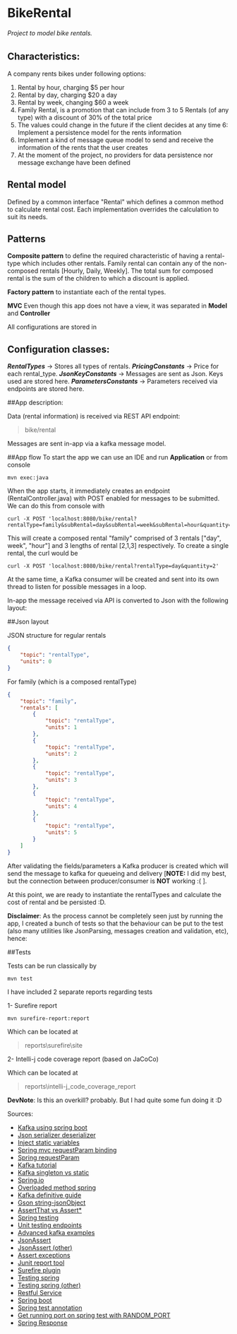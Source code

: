 # BikeRental

###### Project to model bike rentals.

## Characteristics:

A company rents bikes under following options:
1. Rental by hour, charging $5 per hour
2. Rental by day, charging $20 a day
3. Rental by week, changing $60 a week
4. Family Rental, is a promotion that can include from 3 to 5 Rentals (of any type) with a discount
of 30% of the total price
5. The values could change in the future if the client decides at any time
6: Implement a persistence model for the rents information
7. Implement a kind of message queue model to send and receive the information of the rents that the user creates
8. At the moment of the project, no providers for data persistence nor message exchange have been defined

## Rental model 
Defined by a common interface "Rental" which defines a common method to calculate rental cost.
Each implementation overrides the calculation to suit its needs.

## Patterns

**Composite pattern** to define the required characteristic of having a rental-type which includes other rentals.
Family rental can contain any of the non-composed rentals [Hourly, Daily, Weekly]. The total sum for composed rental is
the sum of the children to which a discount is applied.

**Factory pattern** to instantiate each of the rental types.

**MVC** Even though this app does not have a view, it was separated in **Model** and **Controller** 

All configurations are stored in 

## Configuration classes:

**_RentalTypes_** -> Stores all types of rentals.
**_PricingConstants_** -> Price for each rental_type.
**_JsonKeyConstants_** -> Messages are sent as Json. Keys used are stored here.
**_ParametersConstants_** -> Parameters received via endpoints are stored here.

##App description:

Data (rental information) is received via REST API endpoint:

> bike/rental

Messages are sent in-app via a kafka message model.

##App flow
To start the app we can use an IDE and run **Application** or from console

```
mvn exec:java
```

When the app starts, it immediately creates an endpoint (RentalController.java) with POST enabled for messages to be submitted.
We can do this from console with

```
curl -X POST 'localhost:8080/bike/rental?rentalType=family&subRental=day&subRental=week&subRental=hour&quantity=2&quantity=1&quantity=3'
```
This will create a composed rental "family" comprised of 3 rentals ["day", week", "hour"] and 3 lengths of rental [2,1,3] respectively.
To create a single rental, the curl would be
```
curl -X POST 'localhost:8080/bike/rental?rentalType=day&quantity=2'
```   

At the same time, a Kafka consumer will be created and sent into its own thread to listen
for possible messages in a loop.

In-app the message received via API is converted to Json with the following layout:

##Json layout

JSON structure for regular rentals
```json
{
    "topic": "rentalType",
    "units": 0
}
```

For family (which is a composed rentalType)
```json
{
    "topic": "family",
    "rentals": [
        {
            "topic": "rentalType",
            "units": 1
        },
        {
            "topic": "rentalType",
            "units": 2
        },
        {
            "topic": "rentalType",
            "units": 3
        },
        {
            "topic": "rentalType",
            "units": 4
        },
        {
            "topic": "rentalType",
            "units": 5
        }
    ]
}
```

After validating the fields/parameters a Kafka producer is created which will send the 
message to kafka for queueing and delivery [**__NOTE:__** I did my best, but the connection between producer/consumer is **NOT** working :( ].

At this point, we are ready to instantiate the rentalTypes and calculate the cost of rental and be persisted :D.

**__Disclaimer__**: As the process cannot be completely seen just by running the app, I created a bunch of tests so that 
the behaviour can be put to the test (also many utilities like JsonParsing, messages creation and validation, etc), hence:

##Tests

Tests can be run classically by 
```
mvn test
```
I have included 2 separate reports regarding tests

1- Surefire report
```
mvn surefire-report:report
```

Which can be located at 
> reports\surefire\site

2- Intelli-j code coverage report (based on JaCoCo)

Which can be located at 
> reports\intelli-j_code_coverage_report

**__DevNote__**: Is this an overkill? probably. But I had quite some fun doing it :D

Sources: 
* [Kafka using spring boot](https://medium.com/@contactsunny/simple-apache-kafka-producer-and-consumer-using-spring-boot-41be672f4e2b)
* [Json serializer deserializer](https://codenotfound.com/spring-kafka-json-serializer-deserializer-example.html)
* [Inject static variables](https://www.mkyong.com/spring/spring-inject-a-value-into-static-variables/)
* [Spring mvc requestParam binding](https://reversecoding.net/spring-mvc-requestparam-binding-request-parameters/)
* [Spring requestParam](https://www.baeldung.com/spring-request-param)
* [Kafka tutorial](http://cloudurable.com/blog/kafka-tutorial-kafka-producer/index.html)
* [Kafka singleton vs static](https://stackoverflow.com/questions/39459987/kafka-consumer-client-creation-singleton-instance-vs-static-method)
* [Spring.io](https://spring.io/guides/tutorials/rest/)
* [Overloaded method spring](https://stackoverflow.com/questions/30380498/overload-controller-method-in-java-spring)
* [Kafka definitive guide](https://www.oreilly.com/library/view/kafka-the-definitive/9781491936153/ch04.html)
* [Gson string-jsonObject](https://www.baeldung.com/gson-string-to-jsonobject)
* [AssertThat vs Assert*](https://objectpartners.com/2013/09/18/the-benefits-of-using-assertthat-over-other-assert-methods-in-unit-tests/)
* [Spring testing](https://docs.spring.io/spring/docs/current/spring-framework-reference/testing.html#spring-testing-annotation-contextconfiguration)
* [Unit testing endpoints](https://www.freecodecamp.org/news/unit-testing-services-endpoints-and-repositories-in-spring-boot-4b7d9dc2b772/)
* [Advanced kafka examples](http://cloudurable.com/blog/kafka-tutorial-kafka-producer-advanced-java-examples/index.html)
* [JsonAssert](https://www.programcreek.com/java-api-examples/?class=net.javacrumbs.jsonunit.JsonAssert&method=assertJsonEquals)
* [JsonAssert (other)](https://www.baeldung.com/jsonassert)
* [Assert exceptions](https://stackoverflow.com/questions/40268446/junit-5-how-to-assert-an-exception-is-thrown)
* [Junit report tool](https://stackoverflow.com/questions/2846493/is-there-a-decent-html-junit-report-plugin-for-maven)
* [Surefire plugin](https://maven.apache.org/surefire/maven-surefire-report-plugin/usage.html)
* [Testing spring](https://docs.spring.io/spring/docs/current/spring-framework-reference/testing.html)
* [Testing spring (other)](https://www.baeldung.com/integration-testing-in-spring)
* [Restful Service](https://www.baeldung.com/building-a-restful-web-service-with-spring-and-java-based-configuration)
* [Spring boot](https://docs.spring.io/spring-boot/docs/current/reference/html/boot-features-developing-web-applications.html#boot-features-spring-mvc-auto-configuration)
* [Spring test annotation](https://stackoverflow.com/questions/39417530/what-is-the-proper-annotation-since-springapplicationconfiguration-webintegra/39417657)
* [Get running port on spring test with RANDOM_PORT](https://stackoverflow.com/questions/30312058/spring-boot-how-to-get-the-running-port)
* [Spring Response](https://www.baeldung.com/spring-response-entity)